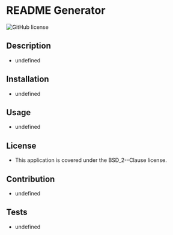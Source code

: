 # README Generator

![GitHub license](https://img.shields.io/badge/License-BSD_2--Clause-green.svg)

## Description
- undefined

## Installation
- undefined

## Usage 
- undefined

## License
- This application is covered under the BSD_2--Clause license.

## Contribution
- undefined

## Tests
- undefined

